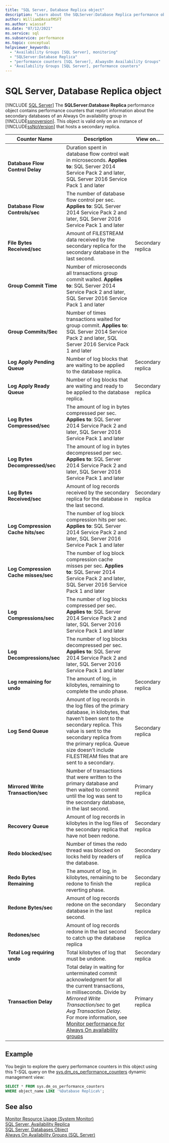 ```yaml
---
title: "SQL Server, Database Replica object"
description: "Learn about the SQLServer:Database Replica performance object, which contains performance counters about secondary databases of an Always On availability group."
author: WilliamDAssafMSFT
ms.author: wiassaf
ms.date: "07/12/2021"
ms.service: sql
ms.subservice: performance
ms.topic: conceptual
helpviewer_keywords:
  - "Availability Groups [SQL Server], monitoring"
  - "SQLServer:Database Replica"
  - "performance counters [SQL Server], AlwaysOn Availability Groups"
  - "Availability Groups [SQL Server], performance counters"
---
```

# SQL Server, Database Replica object

 [!INCLUDE [SQL Server](../../includes/applies-to-version/sqlserver.md)]
  The **SQLServer:Database Replica** performance object contains performance counters that report information about the secondary databases of an Always On availability group in [!INCLUDE[ssnoversion](../../includes/ssnoversion-md.md)]. This object is valid only on an instance of [!INCLUDE[ssNoVersion](../../includes/ssnoversion-md.md)] that hosts a secondary replica.  
  
|Counter Name|Description|View on...|  
|------------------|-----------------|--------------|  
|**Database Flow Control Delay**|Duration spent in database flow control wait in microseconds. **Applies to**: SQL Server 2014 Service Pack 2 and later, SQL Server 2016 Service Pack 1 and later||
|**Database Flow Controls/sec**|The number of database flow control per sec. **Applies to**: SQL Server 2014 Service Pack 2 and later, SQL Server 2016 Service Pack 1 and later||
|**File Bytes Received/sec**|Amount of FILESTREAM data received by the secondary replica for the secondary database in the last second.|Secondary replica|  
|**Group Commit Time**| Number of microseconds all transactions group commit waited. **Applies to**: SQL Server 2014 Service Pack 2 and later, SQL Server 2016 Service Pack 1 and later||
|**Group Commits/Sec**| Number of times transactions waited for group commit. **Applies to**: SQL Server 2014 Service Pack 2 and later, SQL Server 2016 Service Pack 1 and later||
|**Log Apply Pending Queue**|Number of log blocks that are waiting to be applied to the database replica.|Secondary replica|
|**Log Apply Ready Queue**|Number of log blocks that are waiting and ready to be applied to the database replica.|Secondary replica|
|**Log Bytes Compressed/sec**| The amount of log in bytes compressed per sec. **Applies to**: SQL Server 2014 Service Pack 2 and later, SQL Server 2016 Service Pack 1 and later||
|**Log Bytes Decompressed/sec**| The amount of log in bytes decompressed per sec. **Applies to**: SQL Server 2014 Service Pack 2 and later, SQL Server 2016 Service Pack 1 and later||
|**Log Bytes Received/sec**|Amount of log records received by the secondary replica for the database in the last second.|Secondary replica|  
|**Log Compression Cache hits/sec**| The number of log block compression hits per sec. **Applies to**: SQL Server 2014 Service Pack 2 and later, SQL Server 2016 Service Pack 1 and later||
|**Log Compression Cache misses/sec**| The number of log block compression cache misses per sec. **Applies to**: SQL Server 2014 Service Pack 2 and later, SQL Server 2016 Service Pack 1 and later||
|**Log Compressions/sec**| The number of log blocks compressed per sec. **Applies to**: SQL Server 2014 Service Pack 2 and later, SQL Server 2016 Service Pack 1 and later||
|**Log Decompressions/sec**| The number of log blocks decompressed per sec. **Applies to**: SQL Server 2014 Service Pack 2 and later, SQL Server 2016 Service Pack 1 and later||
|**Log remaining for undo**|The amount of log, in kilobytes, remaining to complete the undo phase.|Secondary replica|  
|**Log Send Queue**|Amount of log records in the log files of the primary database, in kilobytes, that haven't been sent to the secondary replica. This value is sent to the secondary replica from the primary replica. Queue size doesn't include FILESTREAM files that are sent to a secondary.|Secondary replica|  
|**Mirrored Write Transaction/sec**|Number of transactions that were written to the primary database and then waited to commit until the log was sent to the secondary database, in the last second.|Primary replica|  
|**Recovery Queue**|Amount of log records in kilobytes in the log files of the secondary replica that have not been redone.|Secondary replica|  
|**Redo blocked/sec**|Number of times the redo thread was blocked on locks held by readers of the database.|Secondary replica|  
|**Redo Bytes Remaining**|The amount of log, in kilobytes, remaining to be redone to finish the reverting phase.|Secondary replica|  
|**Redone Bytes/sec**|Amount of log records redone on the secondary database in the last second.|Secondary replica|  
|**Redones/sec**| Amount of log records redone in the last second to catch up the database replica|Secondary replica|
|**Total Log requiring undo**|Total kilobytes of log that must be undone.|Secondary replica|  
|**Transaction Delay**|Total delay in waiting for unterminated commit acknowledgment for all the current transactions, in milliseconds. Divide by *Mirrored Write Transaction/sec* to get *Avg Transaction Delay*. For more information, see [Monitor performance for Always On availability groups](../../database-engine/availability-groups/windows/monitor-performance-for-always-on-availability-groups.md)|Primary replica|  
  
## Example

You begin to explore the query performance counters in this object using this T-SQL query on the [sys.dm_os_performance_counters](../system-dynamic-management-views/sys-dm-os-performance-counters-transact-sql.md) dynamic management view:

```sql
SELECT * FROM sys.dm_os_performance_counters
WHERE object_name LIKE '%Database Replica%';
```  

## See also
  
 [Monitor Resource Usage &#40;System Monitor&#41;](../../relational-databases/performance-monitor/monitor-resource-usage-system-monitor.md)   
 [SQL Server, Availability Replica](../../relational-databases/performance-monitor/sql-server-availability-replica.md)   
 [SQL Server, Databases Object](../../relational-databases/performance-monitor/sql-server-databases-object.md)   
 [Always On Availability Groups &#40;SQL Server&#41;](../../database-engine/availability-groups/windows/overview-of-always-on-availability-groups-sql-server.md)  
